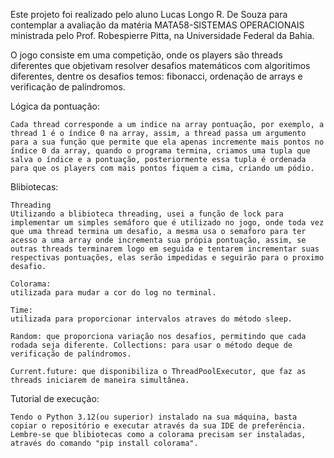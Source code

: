 Este projeto foi realizado pelo aluno Lucas Longo R. De Souza para contemplar a avaliação da matéria MATA58-SISTEMAS OPERACIONAIS ministrada pelo Prof. Robespierre Pitta, na Universidade Federal da Bahia.

O jogo consiste em uma competição, onde os players são threads diferentes que objetivam resolver desafios matemáticos com algoritimos diferentes, dentre os desafios temos: fibonacci, ordenação de arrays e verificação de palíndromos.

Lógica da pontuação:

    Cada thread corresponde a um indice na array pontuação, por exemplo, a thread 1 é o índice 0 na array, assim, a thread passa um argumento para a sua função que permite que ela apenas incremente mais pontos no índice 0 da array, quando o programa termina, criamos uma tupla que salva o índice e a pontuação, posteriormente essa tupla é ordenada para que os players com mais pontos fiquem a cima, criando um pódio.

    
Blibiotecas:

    Threading
    Utilizando a blibioteca threading, usei a função de lock para implementar um simples semáforo que é utilizado no jogo, onde toda vez que uma thread termina um desafio, a mesma usa o semaforo para ter acesso a uma array onde incrementa sua própia pontuação, assim, se outras threads terminarem logo em seguida e tentarem incrementar suas respectivas pontuações, elas serão impedidas e seguirão para o proximo desafio.

    Colorama:
    utilizada para mudar a cor do log no terminal.

    Time:
    utilizada para proporcionar intervalos atraves do método sleep.

    Random: que proporciona variação nos desafios, permitindo que cada rodada seja diferente. Collections: para usar o método deque de verificação de palíndromos.

    Current.future: que disponibiliza o ThreadPoolExecutor, que faz as threads iniciarem de maneira simultânea.


Tutorial de execução:

    Tendo o Python 3.12(ou superior) instalado na sua máquina, basta copiar o repositório e executar através da sua IDE de preferência. Lembre-se que blibiotecas como a colorama precisam ser instaladas, através do comando "pip install colorama".